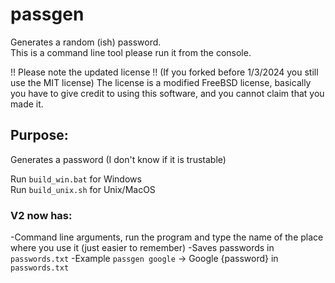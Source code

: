 # passgen
Generates a random (ish) password.<br>
This is a command line tool please run it from the console.

!! Please note the updated license !! (If you forked before 1/3/2024 you still use the MIT license)
The license is a modified FreeBSD license, basically you have to give credit to using this software, and you cannot claim that you made it.

## Purpose:
Generates a password (I don't know if it is trustable)

Run `build_win.bat` for Windows<br>
Run `build_unix.sh` for Unix/MacOS

### V2 now has:
-Command line arguments, run the program and type the name of the place where you use it (just easier to remember)
-Saves passwords in `passwords.txt`
-Example `passgen google` -> Google {password} in `passwords.txt`
